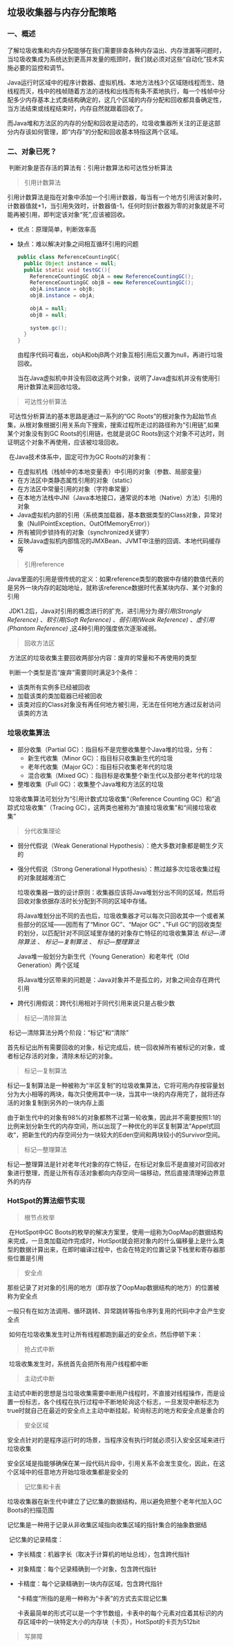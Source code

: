 ## 垃圾收集器与内存分配策略

### 一、概述

​	了解垃圾收集和内存分配能够在我们需要排查各种内存溢出、内存泄漏等问题时，当垃圾收集成为系统达到更高并发量的瓶颈时，我们就必须对这些“自动化”技术实施必要的监控和调节。

​	Java运行时区域中的程序计数器、虚拟机栈、本地方法栈3个区域随线程而生、随线程而灭，栈中的栈帧随着方法的进栈和出栈而有条不紊地执行，每一个栈帧中分配多少内存基本上式类结构确定的，这几个区域的内存分配和回收都具备确定性，当方法结束或线程结束时，内存自然就跟着回收了。

​	而Java堆和方法区的内存的分配和回收是动态的，垃圾收集器所关注的正是这部分内存该如何管理，即“内存”的分配和回收基本特指这两个区域。



### 二、对象已死？

​	判断对象是否存活的算法有：引用计数算法和可达性分析算法

> 引用计数算法

​	引用计数算法是指在对象中添加一个引用计数器，每当有一个地方引用该对象时，计数器值就+1，当引用失效时，计数器值-1，任何时刻计数器为零的对象就是不可能再被引用，即判定该对象“死”,应该被回收。

* 优点：原理简单，判断效率高

* 缺点：难以解决对象之间相互循环引用的问题

  ```java
  public class ReferenceCountingGC{
    public Object instance = null;
    public static void testGC(){
      ReferenceCountingGC objA = new ReferenceCountingGC();
      ReferenceCountingGC objB = new ReferenceCountingGC();
      objA.instance = objB;
      objB.instance = objA;
      
      objA = null;
      objB = null;
      
      system.gc();
    }
  }
  ```

  由程序代码可看出，objA和objB两个对象互相引用后又置为null，再进行垃圾回收。

  当在Java虚拟机中并没有回收这两个对象，说明了Java虚拟机并没有使用引用计数算法来回收垃圾。

> 可达性分析算法

​	可达性分析算法的基本思路是通过一系列的“GC Roots”的根对象作为起始节点集，从根对象根据引用关系向下搜索，搜索过程所走过的路径称为“引用链”,如果某个对象没有到GC Roots的引用链，也就是说GC Roots到这个对象不可达时，则证明这个对象不再使用，应该被垃圾回收。



​	在Java技术体系中，固定可作为GC Roots的对象有：

* 在虚拟机栈（栈帧中的本地变量表）中引用的对象（参数、局部变量）
* 在方法区中类静态属性引用的对象（static）
* 在方法区中常量引用的对象（字符串常量）
* 在本地方法栈中JNI（Java本地接口，通常说的本地（Native）方法）引用的对象
* Java虚拟机内部的引用（系统类加载器，基本数据类型的Class对象，异常对象（NullPointException、OutOfMemoryError））
* 所有被同步锁持有的对象（synchronized关键字）
* 反映Java虚拟机内部情况的JMXBean、JVMT中注册的回调、本地代码缓存等



> 引用reference

​	Java里面的引用是很传统的定义：如果reference类型的数据中存储的数值代表的是另外一块内存的起始地址，就称该reference数据时代表某块内存、某个对象的引用

​	JDK1.2后，Java对引用的概念进行的扩充，进引用分为*强引用(Strongly Reference)* 、*软引用(Soft Reference)* 、*弱引用(Weak Reference)* 、*虚引用(Phantom Reference)* ,这4种引用的强度依次逐渐减弱。

> 回收方法区	

​	方法区的垃圾收集主要回收两部分内容：废弃的常量和不再使用的类型

​	判断一个类型是否“废弃”需要同时满足3个条件：

* 该类所有实例多已经被回收
* 加载该类的类加载器已经被回收
* 该类对应的Class对象没有再任何地方被引用，无法在任何地方通过反射访问该类的方法



### 垃圾收集算法

* 部分收集（Partial GC）：指目标不是完整收集整个Java堆的垃圾，分有：
  * 新生代收集（Minor GC）：指目标只收集新生代的垃圾
  * 老年代收集（Major GC）：指目标只收集老年代的垃圾
  * 混合收集（Mixed GC）：指目标是收集整个新生代以及部分老年代的垃圾
* 整堆收集（Full GC）：收集整个Java堆和方法区的垃圾

​	垃圾收集算法可划分为“引用计数式垃圾收集“（Reference Counting GC）和”追踪式垃圾收集”（Tracing GC），这两类也被称为“直接垃圾收集”和“间接垃圾收集”

> 分代收集理论

* 弱分代假说（Weak Generational Hypothesis）：绝大多数对象都是朝生夕灭的

* 强分代假说（Strong Generational Hypothesis）：熬过越多次垃圾收集过程的对象就越难消亡

  垃圾收集器一致的设计原则：收集器应该将Java堆划分出不同的区域，然后将回收对象依据存活时长分配到不同的区域中存储。

  将Java堆划分出不同的去也后，垃圾收集器才可以每次只回收其中一个或者某些部分的区域——因而有了“Minor GC”、“Major GC" 、”Full GC“的回收类型的划分，以匹配针对不同区域里存储的对象存亡特征的垃圾收集算法 *标记—清除算法* 、 *标记—复制算法* 、 *标记—整理算法* 

  Java堆一般划分为新生代（Young Generation）和老年代（Old Generation）两个区域

  将Java堆分区带来的问题是：Java对象并不是孤立的，对象之间会存在跨代引用

* 跨代引用假说：跨代引用相对于同代引用来说只是占极少数

> 标记—清除算法

​	标记—清除算法分两个阶段：“标记”和“清除”

​	首先标记出所有需要回收的对象，标记完成后，统一回收掉所有被标记的对象，或者标记存活的对象，清除未标记的对象。

> 标记—复制算法

​	标记—复制算法是一种被称为“半区复制”的垃圾收集算法，它将可用内存按容量划分为大小相等的两块，每次只使用其中一块，当其中一块的内存用完了，就将还存活的对象复制到另外的一块内存上面

​	由于新生代中的对象有98%的对象都熬不过第一轮收集，因此并不需要按照1:1的比例来划分新生代的内存空间，所以出现了一种优化的半区复制算法”Appel式回收“，把新生代的内存空间分为一块较大的Eden空间和两块较小的Survivor空间。

> 标记—整理算法

​	标记—整理算法是针对老年代对象的存亡特征，在标记对象后不是直接对可回收对象进行整理，而是让所有存活对象都向内存空间一端移动，然后直接清理掉边界意外的内存



### HotSpot的算法细节实现

> 根节点枚举	

​	在HotSpot中GC Boots的枚举的解决方案里，使用一组称为OopMap的数据结构来完成，一旦类加载动作完成时，HotSpot就会把对象内的什么偏移量上是什么类型的数据计算出来，在即时编译过程中，也会在特定的位置记录下栈里和寄存器那些位置是引用

[^即时编译]: 某段代码即将第一次执行是进行编译     

> 安全点

​	那些记录了对对象的引用的地方（即存放了OopMap数据结构的地方）的位置被称为安全点

​	一般只有在如方法调用、循环跳转、异常跳转等指令序列复用的代码中才会产生安全点

​	如何在垃圾收集发生时让所有线程都跑到最近的安全点，然后停顿下来：

>抢占式中断

​	垃圾收集发生时，系统首先会把所有用户线程都中断

> 主动式中断

​	主动式中断的思想是当垃圾收集需要中断用户线程时，不直接对线程操作，而是设置一份标志，各个线程在执行过程中不断地轮询这个标志，一旦发现中断标志为true时就自己在最近的安全点上主动中断挂起，轮询标志的地方和安全点是重合的



> 安全区域

​	安全点针对的是程序运行时的场景，当程序没有执行时就必须引入安全区域来进行垃圾收集

​	安全区域是指能够确保在某一段代码片段中，引用关系不会发生变化，因此，在这个区域中的任意地方开始垃圾收集都是安全的

> 记忆集和卡表

​	垃圾收集器在新生代中建立了记忆集的数据结构，用以避免把整个老年代加入GC Boots的扫描范围

​	记忆集是一种用于记录从非收集区域指向收集区域的指针集合的抽象数据结

​	记忆集的记录精度：

* 字长精度：机器字长（取决于计算机的地址总线），包含跨代指针

* 对象精度：每个记录精确到一个对象，包含跨代指针

* 卡精度：每个记录精确到一块内存区域，包含跨代指针

  “卡精度”所指的是用一种称为“卡表”的方式去实现记忆集

  卡表最简单的形式可以是一个字节数组，卡表中的每个元素对应着其标识的内存区域中的一块特定大小的内存块（卡页），HotSpot的卡页为512bit

> 写屏障

​	

